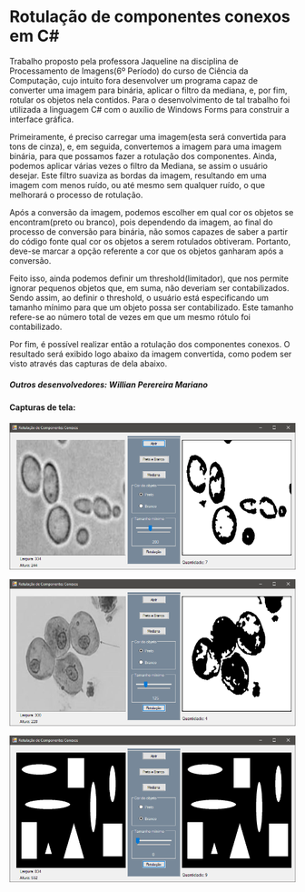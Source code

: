 # Rotulação de componentes conexos em C#

  Trabalho proposto pela professora Jaqueline na disciplina de Processamento de Imagens(6º Período) do curso de Ciência da Computação, cujo intuito fora desenvolver um programa capaz de converter uma imagem para binária, aplicar o filtro da mediana, e, por fim, rotular os objetos nela contidos. Para o desenvolvimento de tal trabalho foi utilizada a linguagem C# com o auxílio de Windows Forms para construir a interface gráfica.

  Primeiramente, é preciso carregar uma imagem(esta será convertida para tons de cinza), e, em seguida, convertemos a imagem para uma imagem binária, para que possamos fazer a rotulação dos componentes. Ainda, podemos aplicar várias vezes o filtro da Mediana, se assim o usuário desejar. Este filtro suaviza as bordas da imagem, resultando em uma imagem com menos ruído, ou até mesmo sem qualquer ruído, o que melhorará o processo de rotulação.

  Após a conversão da imagem, podemos escolher em qual cor os objetos se encontram(preto ou branco), pois dependendo da imagem, ao final do processo de conversão para binária, não somos capazes de saber a partir do código fonte qual cor os objetos a serem rotulados obtiveram. Portanto, deve-se marcar a opção referente a cor que os objetos ganharam após a conversão. 

  Feito isso, ainda podemos definir um threshold(limitador), que nos permite ignorar pequenos objetos que, em suma, não deveriam ser contabilizados. Sendo assim, ao definir o threshold, o usuário está especificando um tamanho mínimo para que um objeto possa ser contabilizado. Este tamanho refere-se ao número total de vezes em que um mesmo rótulo foi contabilizado.

  Por fim, é possível realizar então a rotulação dos componentes conexos. O resultado será exibido logo abaixo da imagem convertida, como podem ser visto através das capturas de dela abaixo.

##### Outros desenvolvedores: Willian Perereira Mariano

#### Capturas de tela:

![Captura 1](screenshots/captura1.png)

![Captura 2](screenshots/captura2.png)

![Captura 3](screenshots/captura3.png)
